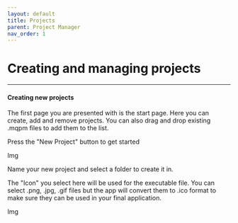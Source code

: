```yaml
---
layout: default
title: Projects
parent: Project Manager
nav_order: 1
---
```


# Creating and managing projects

***

#### Creating new projects
The first page you are presented with is the start page.
Here you can create, add and remove projects.
You can also drag and drop existing .mqpm files to add them to the list.

Press the "New Project" button to get started

Img

Name your new project and select a folder to create it in.

The "Icon" you select here will be used for the executable file.
You can select .png, .jpg, .gif files but the app will convert them to .ico format
to make sure they can be used in your final application.

Img

